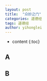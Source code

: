```yaml
---
layout: post
title:  "众妙之门"
categories: 道德经
tags: 道德经
author: yihonglei
---
```


* content
{:toc}

## A

## B
